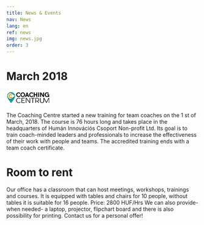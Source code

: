 ```yaml
---
title: News & Events
nav: News
lang: en
ref: news
img: news.jpg
order: 3
---
```


# __March 2018__

![Coaching centre logo](../assets/img/logo_cc.png)

The Coaching Centre started a new training for team coaches on the 1 st of March, 2018. The course is 76 hours long and takes place in the headquarters of Humán
Innovációs Csoport Non-profit Ltd. Its goal is to train coach-minded leaders and
professionals to increase the effectiveness of their work with people and teams.
The accredited training ends with a team coach certificate.

# __Room to rent__

Our office has a classroom that can host meetings, workshops, trainings and
courses. It is equipped with tables and chairs for 10 people, without tables it is
suitable for 16 people.
Price: 2800 HUF/Hrs
We can also provide- when needed- a laptop, projector, flipchart board and there is
also possibility for printing. Contact us for a personal offer!
